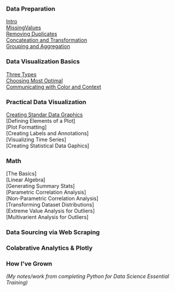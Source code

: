 ### Data Preparation
[Intro](src/IntroToDataScience.py)<br />
[MissingValues](src/MissingValues.py)<br />
[Removing Duplicates](src/RemovingDuplicates.py)<br />
[Concateation and Transformation](src/ConcatNTransform.py)<br />
[Grouping and Aggregation](src/GroupingAgg.py)<br />

### Data Visualization Basics
[Three Types](src/TypesOfVisualizations.md)<br />
[Choosing Most Optimal](src/SelectingOptimalDataGraphics.md)<br />
[Communicating with Color and Context](src/CommunicatingColorContext.md)<br />
### Practical Data Visualization
[Creating Standar Data Graphics](src/CreatingStandardGraphics.py)<br />
[Defining Elements of a Plot]<br />
[Plot Formatting]<br />
[Creating Labels and Annotations]<br />
[Visualizing Time Series]<br />
[Creating Statistical Data Gaphics]<br />
### Math
[The Basics]<br />
[Linear Algebra]<br />
[Generating Summary Stats]<br />
[Parametric Correlation Analysis]<br />
[Non-Parametric Correlation Analysis]<br />
[Transforming Dataset Distributions]<br />
[Extreme Value Analysis for Outliers]<br />
[Multivarient Analysis for Outliers]<br />
### Data Sourcing via Web Scraping
### Colabrative Analytics & Plotly
### How I've Grown
*(My notes/work from completing Python for Data Science Essential Training)*
